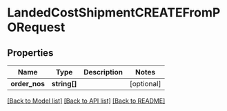 # LandedCostShipmentCREATEFromPORequest

## Properties
Name | Type | Description | Notes
------------ | ------------- | ------------- | -------------
**order_nos** | **string[]** |  | [optional] 

[[Back to Model list]](../README.md#documentation-for-models) [[Back to API list]](../README.md#documentation-for-api-endpoints) [[Back to README]](../README.md)


